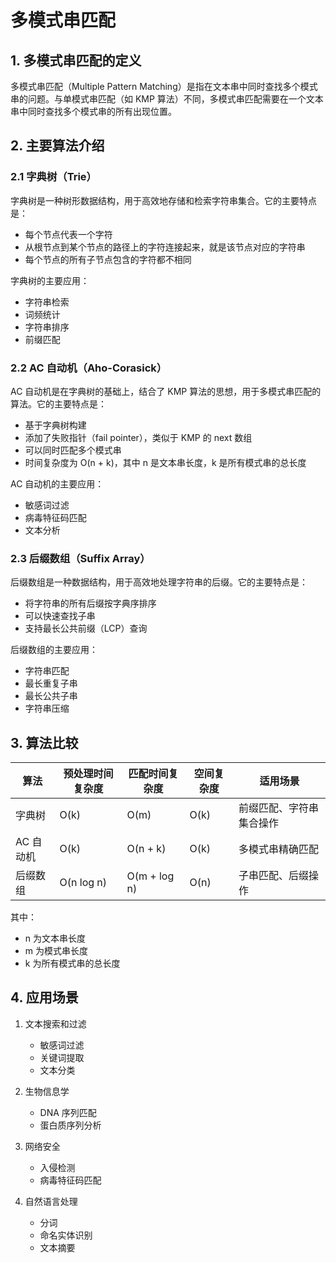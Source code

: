 # 多模式串匹配

## 1. 多模式串匹配的定义

多模式串匹配（Multiple Pattern Matching）是指在文本串中同时查找多个模式串的问题。与单模式串匹配（如 KMP 算法）不同，多模式串匹配需要在一个文本串中同时查找多个模式串的所有出现位置。

## 2. 主要算法介绍

### 2.1 字典树（Trie）

字典树是一种树形数据结构，用于高效地存储和检索字符串集合。它的主要特点是：

- 每个节点代表一个字符
- 从根节点到某个节点的路径上的字符连接起来，就是该节点对应的字符串
- 每个节点的所有子节点包含的字符都不相同

字典树的主要应用：
- 字符串检索
- 词频统计
- 字符串排序
- 前缀匹配

### 2.2 AC 自动机（Aho-Corasick）

AC 自动机是在字典树的基础上，结合了 KMP 算法的思想，用于多模式串匹配的算法。它的主要特点是：

- 基于字典树构建
- 添加了失败指针（fail pointer），类似于 KMP 的 next 数组
- 可以同时匹配多个模式串
- 时间复杂度为 O(n + k)，其中 n 是文本串长度，k 是所有模式串的总长度

AC 自动机的主要应用：
- 敏感词过滤
- 病毒特征码匹配
- 文本分析

### 2.3 后缀数组（Suffix Array）

后缀数组是一种数据结构，用于高效地处理字符串的后缀。它的主要特点是：

- 将字符串的所有后缀按字典序排序
- 可以快速查找子串
- 支持最长公共前缀（LCP）查询

后缀数组的主要应用：
- 字符串匹配
- 最长重复子串
- 最长公共子串
- 字符串压缩

## 3. 算法比较

| 算法 | 预处理时间复杂度 | 匹配时间复杂度 | 空间复杂度 | 适用场景 |
|------|----------------|--------------|------------|----------|
| 字典树 | O(k) | O(m) | O(k) | 前缀匹配、字符串集合操作 |
| AC 自动机 | O(k) | O(n + k) | O(k) | 多模式串精确匹配 |
| 后缀数组 | O(n log n) | O(m + log n) | O(n) | 子串匹配、后缀操作 |

其中：
- n 为文本串长度
- m 为模式串长度
- k 为所有模式串的总长度

## 4. 应用场景

1. 文本搜索和过滤
   - 敏感词过滤
   - 关键词提取
   - 文本分类

2. 生物信息学
   - DNA 序列匹配
   - 蛋白质序列分析

3. 网络安全
   - 入侵检测
   - 病毒特征码匹配

4. 自然语言处理
   - 分词
   - 命名实体识别
   - 文本摘要

